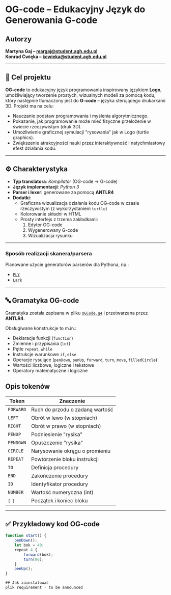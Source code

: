 # OG-code – Edukacyjny Język do Generowania G-code

## Autorzy

**Martyna Gaj – margaj@student.agh.edu.pl**  
**Konrad Ćwięka – kcwieka@student.agh.edu.pl**

---

## 🎯 Cel projektu

**OG-code** to edukacyjny język programowania inspirowany językiem **Logo**, umożliwiający tworzenie prostych, wizualnych modeli za pomocą kodu, który następnie tłumaczony jest do **G-code** – języka sterującego drukarkami 3D. Projekt ma na celu:

- Nauczanie podstaw programowania i myślenia algorytmicznego.
- Pokazanie, jak programowanie może mieć fizyczne przełożenie w świecie rzeczywistym (druk 3D).
- Umożliwienie graficznej symulacji "rysowania" jak w Logo (turtle graphics).
- Zwiększenie atrakcyjności nauki przez interaktywność i natychmiastowy efekt działania kodu.

---

## ⚙️ Charakterystyka

- **Typ translatora**: *Kompilator* (OG-code → G-code)
- **Język implementacji**: *Python 3*
- **Parser i lexer**: generowane za pomocą **ANTLR4**
- **Dodatki**:
  - Graficzna wizualizacja działania kodu OG-code w czasie rzeczywistym (z wykorzystaniem `turtle`)
  - Kolorowanie składni w HTML
  - Prosty interfejs z trzema zakładkami:
    1. Edytor OG-code
    2. Wygenerowany G-code
    3. Wizualizacja rysunku

---

###  Sposób realizacji skanera/parsera

Planowane użycie generatorów parserów dla Pythona, np.:

- [`PLY`](https://www.dabeaz.com/ply/)
- [`Lark`](https://github.com/lark-parser/lark)

---

## 🔤 Gramatyka OG-code

Gramatyka została zapisana w pliku [`OGCode.g4`](grammar/OGCode.g4) i przetwarzana przez **ANTLR4**.

Obsługiwane konstrukcje to m.in.:

- Deklaracje funkcji (`function`)
- Zmienne i przypisania (`let`)
- Pętle `repeat`, `while`
- Instrukcje warunkowe `if`, `else`
- Operacje rysujące (`penDown`, `penUp`, `forward`, `turn`, `move`, `filledCircle`)
- Wartości liczbowe, logiczne i tekstowe
- Operatory matematyczne i logiczne

##  Opis tokenów

| Token       | Znaczenie                     |
|-------------|-------------------------------|
| `FORWARD`   | Ruch do przodu o zadaną wartość |
| `LEFT`      | Obrót w lewo (w stopniach)    |
| `RIGHT`     | Obrót w prawo (w stopniach)   |
| `PENUP`     | Podniesienie "rysika"         |
| `PENDOWN`   | Opuszczenie "rysika"          |
| `CIRCLE`    | Narysowanie okręgu o promieniu |
| `REPEAT`    | Powtórzenie bloku instrukcji  |
| `TO`        | Definicja procedury           |
| `END`       | Zakończenie procedury         |
| `ID`        | Identyfikator procedury       |
| `NUMBER`    | Wartość numeryczna (int)      |
| `[` `]`     | Początek i koniec bloku       |

---

## ✅ Przykładowy kod OG-code

```js
function start() {
    penDown();
    let bok = 40;
    repeat 4 {
        forward(bok);
        turn(90);
    }
    penUp();
}

## Jak zainstalować
plik requirement - to be announced
